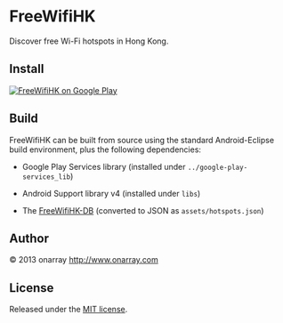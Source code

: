 # FreeWifiHK

Discover free Wi-Fi hotspots in Hong Kong.

## Install

[![FreeWifiHK on Google Play][playth]][play]

  [play]: https://play.google.com/store/apps/details?id=com.onarray.freewifihk
  [playth]: https://developer.android.com/images/brand/en_generic_rgb_wo_60.png

## Build

FreeWifiHK can be built from source using the standard Android-Eclipse build
environment, plus the following dependencies:

* Google Play Services library (installed under `../google-play-services_lib`)
* Android Support library v4 (installed under `libs`)
* The [FreeWifiHK-DB][db] (converted to JSON as `assets/hotspots.json`)

  [db]: https://github.com/freewifihk/freewifihk-db

## Author

© 2013 onarray <http://www.onarray.com>

## License

Released under the [MIT license](http://onarray.mit-license.org).
